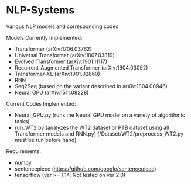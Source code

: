 # NLP-Systems
Various NLP models and corresponding codes

Models Currently Implemented:
- Transformer (arXiv:1706.03762)
- Universal Transformer (arXiv:1807.03819)
- Evolved Transformer (arXiv:1901.11117)
- Recurrent-Augmented Transformer (arXiv:1904.03092)
- Transformer-XL (arXiv:1901.02860)
- RNN
- Seq2Seq (based on the variant described in arXiv:1804.00946)
- Neural GPU (arXiv:1511.08228)

Current Codes Implemented:
- Neural_GPU.py (runs the Neural GPU model on a variety of algorithmic tasks)
- run_WT2.py (analyzes the WT2 dataset or PTB dataset using all Transformer models and RNN.py) (/Dataset/WT2/preprocess_WT2.py must be run before hand)

Requirements:
- numpy
- sentencepiece (https://github.com/google/sentencepiece)
- tensorflow (ver >= 1.14. Not tested on ver 2.0)
